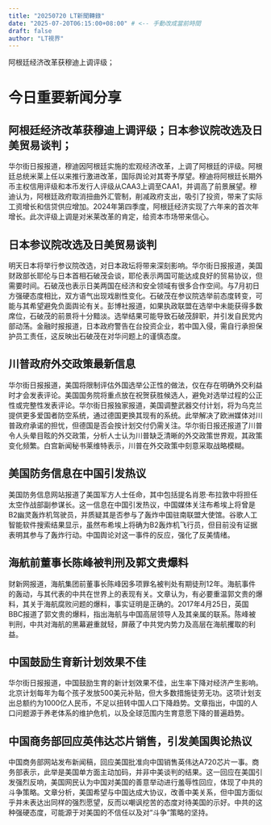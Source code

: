 ```yaml
--- 
title: "20250720 LT新聞轉錄"
date: "2025-07-20T06:15:00+08:00" # <-- 手動改成當前時間
draft: false
author: "LT視界"
---
```

阿根廷经济改革获穆迪上调评级；
<!--more-->
# 今日重要新闻分享

## 阿根廷经济改革获穆迪上调评级；日本参议院改选及日美贸易谈判；

华尔街日报报道，穆迪因阿根廷实施的宏观经济改革，上调了阿根廷的评级。阿根廷总统米莱上任以来推行激进改革，国际舆论对其寄予厚望。穆迪将阿根廷长期外币主权信用评级和本币发行人评级从CAA3上调至CAA1，并调高了前景展望。穆迪认为，阿根廷政府取消扭曲外汇管制，削减政府支出，吸引了投资，带来了实际工资增长和信贷供应增加。2024年第四季度，阿根廷经济实现了六年来的首次年增长。此次评级上调是对米莱改革的肯定，给资本市场带来信心。


## 日本参议院改选及日美贸易谈判

明天日本将举行参议院改选，对日本政坛将带来深刻影响。华尔街日报报道，美国财政部长耶伦与日本首相石破茂会谈，耶伦表示两国可能达成良好的贸易协议，但需要时间。石破茂也表示日美两国在经济和安全领域有很多合作空间。与7月初日方强硬态度相比，双方语气出现戏剧性变化。石破茂在参议院选举前态度转变，可能与其希望避免负面舆论有关。彭博社报道，如果执政联盟在选举中未能获得多数席位，石破茂的前景将十分黯淡。选举结果可能导致石破茂辞职，并引发自民党内部动荡。金融时报报道，日本政府警告在台投资企业，若中国入侵，需自行承担保护员工责任，这反映出石破茂在对华问题上的谨慎态度。


## 川普政府外交政策最新信息

华尔街日报报道，美国将限制评估外国选举公正性的做法，仅在存在明确外交利益时才会发表评论。美国国务院将重点放在祝贺获胜候选人，避免对选举过程的公正性或完整性发表评论。华尔街日报独家报道，美国调整武器交付计划，将为乌克兰提供更多爱国者防空系统，通过德国更换其现有的系统。此举解决了欧洲媒体对川普政府承诺的担忧，但德国是否会按计划交付仍需关注。华尔街日报还报道了川普令人头晕目眩的外交政策，分析人士认为川普缺乏清晰的外交政策世界观，其政策变化频繁。白宫新闻秘书莱维特表示，川普在外交政策中刻意采取战略模糊。


## 美国防务信息在中国引发热议

美国防务信息网站报道了美国军方人士任命，其中包括提名肖恩·布拉敦中将担任太空作战部副参谋长。这一信息在中国引发热议，中国媒体关注布希埃上将曾是B2幽灵轰炸机驾驶员，并质疑其是否参与了轰炸中国驻南联盟大使馆。谷歌人工智能软件搜索结果显示，虽然布希埃上将确为B2轰炸机飞行员，但目前没有证据表明其参与了轰炸行动。中国舆论对这一事件的反应，强化了反美情绪。


## 海航前董事长陈峰被判刑及郭文贵爆料

财新网报道，海航集团前董事长陈峰因多项罪名被判处有期徒刑12年。海航事件的轰动，与其代表的中共在世界上的表现有关。文章认为，有必要重温郭文贵的爆料，其关于海航腐败问题的爆料，事实证明是正确的。2017年4月25日，英国BBC报道了郭文贵的爆料，指出海航与中国高层领导人及其亲属的联系。陈峰被判刑，中共对海航的黑幕避重就轻，屏蔽了中共党内势力及高层在海航攫取的利益。


## 中国鼓励生育新计划效果不佳

华尔街日报报道，中国鼓励生育的新计划效果不佳，出生率下降对经济产生影响。北京计划每年为每个孩子发放500美元补贴，但大多数措施徒劳无功。这项计划支出总额约为1000亿人民币，不足以扭转中国人口下降趋势。文章指出，中国的人口问题源于养老体系的维护危机，以及全球范围内生育意愿下降的普遍趋势。


## 中国商务部回应英伟达芯片销售，引发美国舆论热议

中国商务部网站发布新闻稿，回应美国批准向中国销售英伟达A720芯片一事。商务部表示，此举是美国单方面主动加码，并非中美谈判的结果。这一回应在美国引发强烈反响，美国网民认为中国对美国的善意举动进行羞辱性回应，体现了中共的斗争策略。文章分析，美国希望与中国达成大协议，改善中美关系，但中国方面似乎并未表达出同样的强烈愿望，反而以嘲讽挖苦的态度对待美国的示好。中共的这种强硬态度，可能源于对美国的不信任以及对“斗争”策略的坚持。
